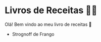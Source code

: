 # Livros de Receitas :man_cook:

Olá! Bem vindo ao meu livro de receitas :wave: 

- Strognoff de Frango
